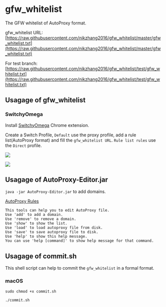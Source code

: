 # gfw_whitelist

The GFW whitelist of AutoProxy format.

gfw_whitelist URL: [https://raw.githubusercontent.com/nikzhang2016/gfw_whitelist/master/gfw_whitelist.txt](https://raw.githubusercontent.com/nikzhang2016/gfw_whitelist/master/gfw_whitelist.txt)

For test branch: [https://raw.githubusercontent.com/nikzhang2016/gfw_whitelist/test/gfw_whitelist.txt](https://raw.githubusercontent.com/nikzhang2016/gfw_whitelist/test/gfw_whitelist.txt)
## Usagage of gfw_whitelist

### SwitchyOmega
Install [SwitchyOmega](https://chrome.google.com/webstore/detail/padekgcemlokbadohgkifijomclgjgif) Chrome extension.

Create a Switch Profile, `Default` use the proxy profile, add a rule list(AutoProxy format) and fill the `gfw_whitelist URL`. `Rule list rules` use the `Direct` profile.

![](https://ooo.0o0.ooo/2017/01/24/5886e09252eb6.png)

![](https://ooo.0o0.ooo/2017/01/24/5886e0925da91.png)

## Usagage of AutoProxy-Editor.jar

`java -jar AutoProxy-Editor.jar` to add domains.

[AutoProxy Rules](https://github.com/neko-dev/gfw_whitelist/blob/master/AutoProxy_Rules.md)

```
This tools can help you to edit AutoProxy file.
Use 'add' to add a domain.
Use 'remove' to remove a domain.
Use 'show' to show the list.
Use 'load' to load autoproxy file from disk.
Use 'save' to save autoproxy file to disk.
Use 'help' to show this help message.
You can use 'help [command]' to show help message for that command.
```

## Usagage of commit.sh

This shell script can help to commit the `gfw_whitelist` in a formal format.

### macOS

```
sudo chmod +x commit.sh

./commit.sh
```
